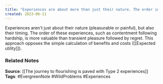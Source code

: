 ```yaml
---
title: "Experiences are about more than just their nature. The order in which experiences occurred also matters"
created: 2023-06-11
---
```


Experiences aren't just about their nature (pleasurable or painful), but also their timing. The order of these experiences, such as contentment following hardship, is more valuable than transient pleasure followed by regret. This approach opposes the simple calculation of benefits and costs ([[Expected utility]]).

### Related Notes
**Source**: [[The journey to flourishing is paved with Type 2 experiences]]
**Tags**: #EvergreenNote #WildProblems #Experiences

